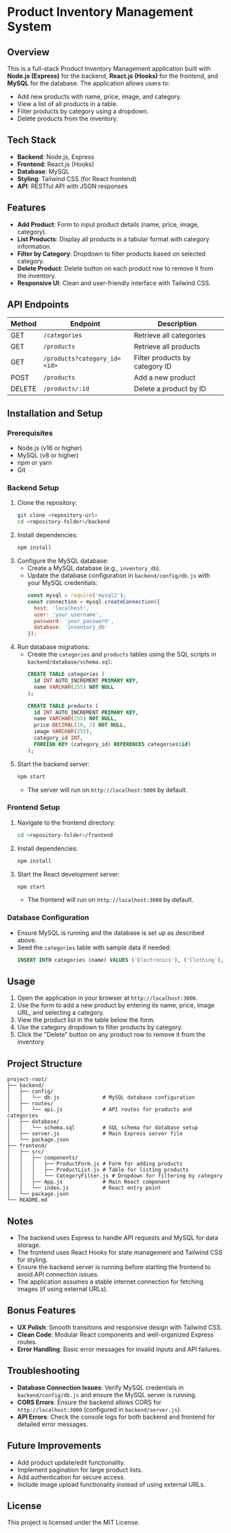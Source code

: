 # Product Inventory Management System

## Overview
This is a full-stack Product Inventory Management application built with **Node.js (Express)** for the backend, **React.js (Hooks)** for the frontend, and **MySQL** for the database. The application allows users to:
- Add new products with name, price, image, and category.
- View a list of all products in a table.
- Filter products by category using a dropdown.
- Delete products from the inventory.

## Tech Stack
- **Backend**: Node.js, Express
- **Frontend**: React.js (Hooks)
- **Database**: MySQL
- **Styling**: Tailwind CSS (for React frontend)
- **API**: RESTful API with JSON responses

## Features
- **Add Product**: Form to input product details (name, price, image, category).
- **List Products**: Display all products in a tabular format with category information.
- **Filter by Category**: Dropdown to filter products based on selected category.
- **Delete Product**: Delete button on each product row to remove it from the inventory.
- **Responsive UI**: Clean and user-friendly interface with Tailwind CSS.

## API Endpoints
| Method | Endpoint                     | Description                          |
|--------|------------------------------|--------------------------------------|
| GET    | `/categories`                | Retrieve all categories              |
| GET    | `/products`                  | Retrieve all products                |
| GET    | `/products?category_id=<id>` | Filter products by category ID       |
| POST   | `/products`                  | Add a new product                    |
| DELETE | `/products/:id`              | Delete a product by ID               |

## Installation and Setup

### Prerequisites
- Node.js (v16 or higher)
- MySQL (v8 or higher)
- npm or yarn
- Git

### Backend Setup
1. Clone the repository:
   ```bash
   git clone <repository-url>
   cd <repository-folder>/backend
   ```
2. Install dependencies:
   ```bash
   npm install
   ```
3. Configure the MySQL database:
   - Create a MySQL database (e.g., `inventory_db`).
   - Update the database configuration in `backend/config/db.js` with your MySQL credentials:
     ```javascript
     const mysql = require('mysql2');
     const connection = mysql.createConnection({
       host: 'localhost',
       user: 'your_username',
       password: 'your_password',
       database: 'inventory_db'
     });
     ```
4. Run database migrations:
   - Create the `categories` and `products` tables using the SQL scripts in `backend/database/schema.sql`:
     ```sql
     CREATE TABLE categories (
       id INT AUTO_INCREMENT PRIMARY KEY,
       name VARCHAR(255) NOT NULL
     );

     CREATE TABLE products (
       id INT AUTO_INCREMENT PRIMARY KEY,
       name VARCHAR(255) NOT NULL,
       price DECIMAL(10, 2) NOT NULL,
       image VARCHAR(255),
       category_id INT,
       FOREIGN KEY (category_id) REFERENCES categories(id)
     );
     ```
5. Start the backend server:
   ```bash
   npm start
   ```
   - The server will run on `http://localhost:5000` by default.

### Frontend Setup
1. Navigate to the frontend directory:
   ```bash
   cd <repository-folder>/frontend
   ```
2. Install dependencies:
   ```bash
   npm install
   ```
3. Start the React development server:
   ```bash
   npm start
   ```
   - The frontend will run on `http://localhost:3000` by default.

### Database Configuration
- Ensure MySQL is running and the database is set up as described above.
- Seed the `categories` table with sample data if needed:
  ```sql
  INSERT INTO categories (name) VALUES ('Electronics'), ('Clothing'), ('Books');
  ```

## Usage
1. Open the application in your browser at `http://localhost:3000`.
2. Use the form to add a new product by entering its name, price, image URL, and selecting a category.
3. View the product list in the table below the form.
4. Use the category dropdown to filter products by category.
5. Click the "Delete" button on any product row to remove it from the inventory.

## Project Structure
```
project-root/
├── backend/
│   ├── config/
│   │   └── db.js              # MySQL database configuration
│   ├── routes/
│   │   └── api.js             # API routes for products and categories
│   ├── database/
│   │   └── schema.sql         # SQL schema for database setup
│   ├── server.js              # Main Express server file
│   └── package.json
├── frontend/
│   ├── src/
│   │   ├── components/
│   │   │   ├── ProductForm.js # Form for adding products
│   │   │   ├── ProductList.js # Table for listing products
│   │   │   └── CategoryFilter.js # Dropdown for filtering by category
│   │   ├── App.js             # Main React component
│   │   └── index.js           # React entry point
│   └── package.json
└── README.md
```

## Notes
- The backend uses Express to handle API requests and MySQL for data storage.
- The frontend uses React Hooks for state management and Tailwind CSS for styling.
- Ensure the backend server is running before starting the frontend to avoid API connection issues.
- The application assumes a stable internet connection for fetching images (if using external URLs).

## Bonus Features
- **UX Polish**: Smooth transitions and responsive design with Tailwind CSS.
- **Clean Code**: Modular React components and well-organized Express routes.
- **Error Handling**: Basic error messages for invalid inputs and API failures.

## Troubleshooting
- **Database Connection Issues**: Verify MySQL credentials in `backend/config/db.js` and ensure the MySQL server is running.
- **CORS Errors**: Ensure the backend allows CORS for `http://localhost:3000` (configured in `backend/server.js`).
- **API Errors**: Check the console logs for both backend and frontend for detailed error messages.

## Future Improvements
- Add product update/edit functionality.
- Implement pagination for large product lists.
- Add authentication for secure access.
- Include image upload functionality instead of using external URLs.

## License
This project is licensed under the MIT License.